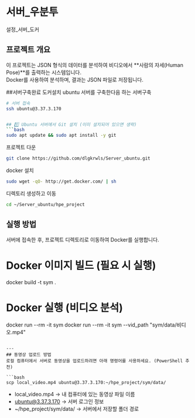 # 서버_우분투
설정_서버_도커

## 프로젝트 개요
이 프로젝트는 JSON 형식의 데이터를 분석하여 비디오에서 **사람의 자세(Human Pose)**를 출력하는 시스템입니다.  
Docker를 사용하여 분석하며, 결과는 JSON 파일로 저장됩니다.

##서버구축완료 도커설치
ubuntu 서버를 구축한다음 하는 서버구축 

```bash
# 서버 접속
ssh ubuntu@3.37.3.170


## 1️⃣ Ubuntu 서버에서 Git 설치 (이미 설치되어 있으면 생략)
```bash
sudo apt update && sudo apt install -y git
```

프로젝트 다운
```bash
git clone https://github.com/dlgkrwls/Server_ubuntu.git
```

docker 설치
```bash
sudo wget -qO- http://get.docker.com/ | sh
```

디렉토리 생성하고 이동 
```bash
cd ~/Server_ubuntu/hpe_project
```


## 실행 방법
서버에 접속한 후, 프로젝트 디렉토리로 이동하여 Docker를 실행합니다.


# Docker 이미지 빌드 (필요 시 실행)
docker build -t sym .

# Docker 실행 (비디오 분석)
docker run --rm -it sym
docker run --rm -it sym --vid_path "sym/data/비디오.mp4"
```

---
## 동영상 업로드 방법
로컬 컴퓨터에서 서버로 동영상을 업로드하려면 아래 명령어를 사용하세요. (PowerShell 추천)

```bash
scp local_video.mp4 ubuntu@3.37.3.170:~/hpe_project/sym/data/
```

- local_video.mp4 → 내 컴퓨터에 있는 동영상 파일 이름
- ubuntu@3.37.3.170 → 서버 로그인 정보
- ~/hpe_project/sym/data/ → 서버에서 저장할 폴더 경로
